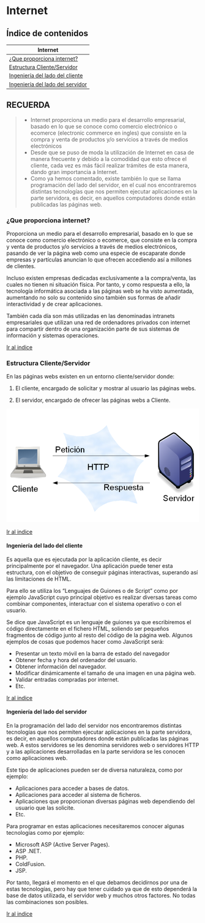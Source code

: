 # Internet

<a name="top"></a>
## Índice de contenidos
|Internet|
|---
|[¿Que proporciona internet?](#que-propociona-internet)
|[Estructura Cliente/Servidor](#estrucura-cliente-servidor)
|[Ingeniería del lado del cliente](#ingeniería-del-lado-del-cliente)
|[Ingeniería del lado del servidor](#ingeniería-del-lado-del-servidor)

## RECUERDA
> - Internet proporciona un medio para el desarrollo empresarial, basado en lo que se conoce como comercio electrónico o ecomerce (electronic commerce en ingles) que consiste en la compra y venta de productos y/o servicios a través de medios
    electrónicos
> - Desde que se puso de moda la utilización de Internet en casa de manera frecuente y debido a la comodidad que esto ofrece
    el cliente, cada vez es más fácil realizar trámites de esta manera, dando gran importancia a Internet.
> - Como ya hemos comentado, existe también lo que se llama programación del lado del servidor, en el cual nos encontraremos
    distintas tecnologías que nos permiten ejecutar aplicaciones en la parte servidora, es decir, en aquellos computadores donde
    están publicadas las páginas web.
>
### ¿Que proporciona internet?
Proporciona un medio para el desarrollo empresarial, basado en lo que se conoce como comercio electrónico o ecomerce, que 
consiste en la compra y venta de productos y/o servicios a través de medios electrónicos, pasando de ver la página web como una 
especie de escaparate donde empresas y partículas anuncian lo que ofrecen accediendo así a millones de clientes.

Incluso existen empresas dedicadas exclusivamente a la compra/venta, las cuales no tienen ni situación física. Por tanto, 
y como respuesta a ello, la tecnología informática asociada a las páginas web se ha visto aumentada, aumentando no solo su 
contenido sino también sus formas de añadir interactividad y de crear aplicaciones.

También cada día son más utilizadas en las denominadas intranets empresariales que utilizan una red de ordenadores privados 
con internet para compartir dentro de una organización parte de sus sistemas de información y sistemas operaciones.

[Ir al indice](#top)

### Estructura Cliente/Servidor
En las páginas webs existen en un entorno cliente/servidor donde:

1. El cliente, encargado de solicitar y mostrar al usuario las páginas webs.

2. El servidor, encargado de ofrecer las páginas webs a Cliente. 

![Esquema modelo Cliente/Servidor.](../images/5.1clienteServidor.png)  

[Ir al indice](#top)

#### Ingeniería del lado del cliente 
Es aquella que es ejecutada por la aplicación cliente, es decir principalmente por el navegador. Una aplicación puede tener esta 
estructura, con el objetivo de conseguir páginas interactivas, superando así las limitaciones de HTML.

Para ello se utiliza los “Lenguajes de Guiones o de Script” como por ejemplo JavaScript cuyo principal objetivo es realizar 
diversas tareas como combinar componentes, interactuar con el sistema operativo o con el usuario.

Se dice que JavaScript es un lenguaje de guiones ya que escribiremos el código directamente en el fichero HTML, soliendo ser
pequeños fragmentos de código junto al resto del código de la página web. Algunos ejemplos de cosas que podemos hacer como JavaScript será:

- Presentar un texto móvil en la barra de estado del navegador
- Obtener fecha y hora del ordenador del usuario.
- Obtener información del navegador.
- Modificar dinámicamente el tamaño de una imagen en una página web.
- Validar entradas compradas por internet.
- Etc.

[Ir al indice](#top)

#### Ingeniería del lado del servidor 
En la programación del lado del servidor nos encontraremos distintas tecnologías que nos permiten ejecutar aplicaciones en 
la parte servidora, es decir, en aquellos computadores donde están publicadas las páginas web. A estos servidores se les 
denomina servidores web o servidores HTTP y a las aplicaciones desarrolladas en la parte servidora se les conocen como aplicaciones web.

Este tipo de aplicaciones pueden ser de diversa naturaleza, como por ejemplo:

- Aplicaciones para acceder a bases de datos.
- Aplicaciones para acceder al sistema de ficheros.
- Aplicaciones que proporcionan diversas páginas web dependiendo del usuario que las solicite.
- Etc.

Para programar en estas aplicaciones necesitaremos conocer algunas tecnologías como por ejemplo:

- Microsoft ASP (Active Server Pages).
- ASP .NET.
- PHP.
- ColdFusion.
- JSP.

Por tanto, llegará el momento en el que debamos decidirnos por una de estas tecnologías, pero hay que tener cuidado ya que de
esto dependerá la base de datos utilizada, el servidor web y muchos otros factores. No todas las combinaciones son posibles.

[Ir al indice](#top)
